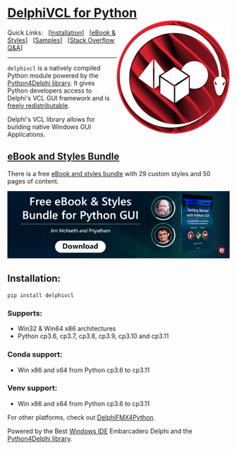 # <a href="https://github.com/Embarcadero/DelphiVCL4Python/">DelphiVCL for Python <img align="right" alt="DelphiVCL4Python" src="https://github.com/Embarcadero/DelphiVCL4Python/raw/main/images/DelphiVCL4Python(256px).png"></a>

Quick Links: &nbsp;
[[Installation](https://github.com/Embarcadero/DelphiVCL4Python#installation)] &nbsp; [[eBook & Styles](https://embt.co/PythonGUIBundle)] &nbsp; [[Samples](https://github.com/Embarcadero/DelphiVCL4Python/tree/main/samples)] &nbsp; [[Stack Overflow Q&A](https://stackoverflow.com/questions/tagged/python+vcl)]

---
`delphivcl` is a natively compiled Python module powered by the [Python4Delphi library](https://github.com/embarcadero/python4delphi). It gives Python developers access to Delphi's VCL GUI framework and is [freely redistributable](https://github.com/Embarcadero/DelphiVCL4Python/blob/main/LICENSE.md). 

Delphi's VCL library allows for building native Windows GUI Applications.

## [eBook and Styles Bundle](https://embt.co/PythonGUIBundle)

There is a free [eBook and styles bundle](https://embt.co/PythonGUIBundle) with 29 custom styles and 50 pages of content.

 <a href="https://embt.co/PythonGUIBundle"><img alt="Download the free eBook and Python styles bundle." src="https://github.com/Embarcadero/PythonFMXBuilder/blob/main/images/30_Banner_Ebook_GGetting Started with Python GUI_830x256.jpg"></a>
 
## Installation: ##

    pip install delphivcl   

### Supports: ###

* Win32 & Win64 x86 architectures
* Python cp3.6, cp3.7, cp3.8, cp3.9, cp3.10 and cp3.11

### Conda support: ###

* Win x86 and x64 from Python cp3.6 to cp3.11

### Venv support: ###

* Win x86 and x64 from Python cp3.6 to cp3.11

For other platforms, check out [DelphiFMX4Python](https://github.com/Embarcadero/DelphiFMX4Python).

Powered by the Best [Windows IDE](https://www.embarcadero.com/products/delphi) Embarcadero Delphi and the [Python4Delphi library](https://github.com/pyscripter/python4delphi).
